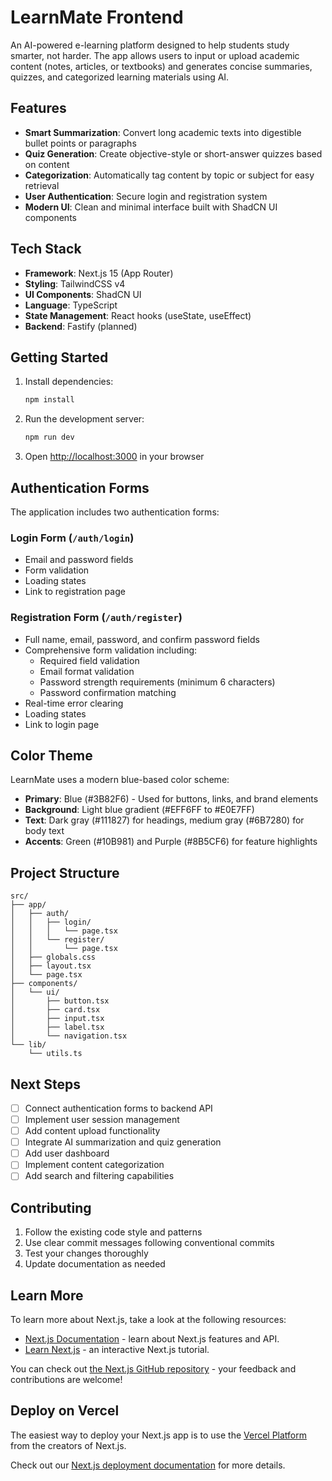 # LearnMate Frontend

An AI-powered e-learning platform designed to help students study smarter, not harder. The app allows users to input or upload academic content (notes, articles, or textbooks) and generates concise summaries, quizzes, and categorized learning materials using AI.

## Features

- **Smart Summarization**: Convert long academic texts into digestible bullet points or paragraphs
- **Quiz Generation**: Create objective-style or short-answer quizzes based on content
- **Categorization**: Automatically tag content by topic or subject for easy retrieval
- **User Authentication**: Secure login and registration system
- **Modern UI**: Clean and minimal interface built with ShadCN UI components

## Tech Stack

- **Framework**: Next.js 15 (App Router)
- **Styling**: TailwindCSS v4
- **UI Components**: ShadCN UI
- **Language**: TypeScript
- **State Management**: React hooks (useState, useEffect)
- **Backend**: Fastify (planned)

## Getting Started

1. Install dependencies:

   ```bash
   npm install
   ```

2. Run the development server:

   ```bash
   npm run dev
   ```

3. Open [http://localhost:3000](http://localhost:3000) in your browser

## Authentication Forms

The application includes two authentication forms:

### Login Form (`/auth/login`)

- Email and password fields
- Form validation
- Loading states
- Link to registration page

### Registration Form (`/auth/register`)

- Full name, email, password, and confirm password fields
- Comprehensive form validation including:
  - Required field validation
  - Email format validation
  - Password strength requirements (minimum 6 characters)
  - Password confirmation matching
- Real-time error clearing
- Loading states
- Link to login page

## Color Theme

LearnMate uses a modern blue-based color scheme:

- **Primary**: Blue (#3B82F6) - Used for buttons, links, and brand elements
- **Background**: Light blue gradient (#EFF6FF to #E0E7FF)
- **Text**: Dark gray (#111827) for headings, medium gray (#6B7280) for body text
- **Accents**: Green (#10B981) and Purple (#8B5CF6) for feature highlights

## Project Structure

```
src/
├── app/
│   ├── auth/
│   │   ├── login/
│   │   │   └── page.tsx
│   │   └── register/
│   │       └── page.tsx
│   ├── globals.css
│   ├── layout.tsx
│   └── page.tsx
├── components/
│   └── ui/
│       ├── button.tsx
│       ├── card.tsx
│       ├── input.tsx
│       ├── label.tsx
│       └── navigation.tsx
└── lib/
    └── utils.ts
```

## Next Steps

- [ ] Connect authentication forms to backend API
- [ ] Implement user session management
- [ ] Add content upload functionality
- [ ] Integrate AI summarization and quiz generation
- [ ] Add user dashboard
- [ ] Implement content categorization
- [ ] Add search and filtering capabilities

## Contributing

1. Follow the existing code style and patterns
2. Use clear commit messages following conventional commits
3. Test your changes thoroughly
4. Update documentation as needed

## Learn More

To learn more about Next.js, take a look at the following resources:

- [Next.js Documentation](https://nextjs.org/docs) - learn about Next.js features and API.
- [Learn Next.js](https://nextjs.org/learn) - an interactive Next.js tutorial.

You can check out [the Next.js GitHub repository](https://github.com/vercel/next.js) - your feedback and contributions are welcome!

## Deploy on Vercel

The easiest way to deploy your Next.js app is to use the [Vercel Platform](https://vercel.com/new?utm_medium=default-template&filter=next.js&utm_source=create-next-app&utm_campaign=create-next-app-readme) from the creators of Next.js.

Check out our [Next.js deployment documentation](https://nextjs.org/docs/app/building-your-application/deploying) for more details.
